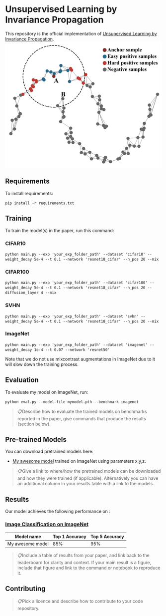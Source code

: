# Unsupervised Learning by Invariance Propagation

This repository is the official implementation of [Unsupervised Learning by Invariance Propagation](https://arxiv.org/abs/---). 
![concept](concept.png)
<!-- > 📋Optional: include a graphic explaining your approach/main result, bibtex entry, link to demos, blog posts and tutorials -->
## Requirements

To install requirements:

```setup
pip install -r requirements.txt
```

## Training
To train the model(s) in the paper, run this command:
### CIFAR10
```train
python main.py --exp 'your_exp_folder_path' --dataset 'cifar10' --weight_decay 5e-4 --t 0.1 --network 'resnet18_cifar' --n_pos 20 --mix
```
### CIFAR100
```train
python main.py --exp 'your_exp_folder_path' --dataset 'cifar100' --weight_decay 5e-4 --t 0.1 --network 'resnet18_cifar' --n_pos 20 --diffusion_layer 4 --mix
```
### SVHN
```train
python main.py --exp 'your_exp_folder_path' --dataset 'svhn' --weight_decay 5e-4 --t 0.1 --network 'resnet18_cifar' --n_pos 20 --mix
```

### ImageNet
```train
python main.py --exp 'your_exp_folder_path' --dataset 'imagenet' --weight_decay 1e-4 --t 0.07 --network 'resnet50'
```

Note that we do not use mixcontrast augmentations in ImageNet due to it will slow down the training process.

## Evaluation

To evaluate my model on ImageNet, run:

```eval
python eval.py --model-file mymodel.pth --benchmark imagenet
```
> 📋Describe how to evaluate the trained models on benchmarks reported in the paper, give commands that produce the results (section below).
## Pre-trained Models

You can download pretrained models here:

- [My awesome model](https://drive.google.com/mymodel.pth) trained on ImageNet using parameters x,y,z. 

> 📋Give a link to where/how the pretrained models can be downloaded and how they were trained (if applicable).  Alternatively you can have an additional column in your results table with a link to the models.
## Results

Our model achieves the following performance on :

### [Image Classification on ImageNet](https://paperswithcode.com/sota/image-classification-on-imagenet)

| Model name         | Top 1 Accuracy  | Top 5 Accuracy |
| ------------------ |---------------- | -------------- |
| My awesome model   |     85%         |      95%       |

> 📋Include a table of results from your paper, and link back to the leaderboard for clarity and context. If your main result is a figure, include that figure and link to the command or notebook to reproduce it. 

## Contributing

> 📋Pick a licence and describe how to contribute to your code repository. 